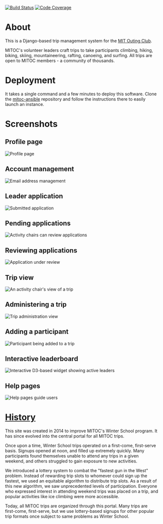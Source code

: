 [![Build Status](https://github.com/DavidCain/mitoc-trips/actions/workflows/ci.yml/badge.svg)](https://github.com/DavidCain/mitoc-trips/actions)
[![Code Coverage](https://codecov.io/gh/DavidCain/mitoc-trips/branch/master/graph/badge.svg)](https://codecov.io/gh/DavidCain/mitoc-trips)

# About
This is a Django-based trip management system for the [MIT Outing Club][mitoc].

MITOC's volunteer leaders craft trips to take participants climbing, hiking,
biking, skiing, mountaineering, rafting, canoeing, and surfing. All trips are
open to MITOC members - a community of thousands.


# Deployment
It takes a single command and a few minutes to deploy this software.
Clone the [mitoc-ansible][mitoc-ansible] repository and follow the instructions
there to easily launch an instance.


# Screenshots
## Profile page
![Profile page][screenshots-profile]

## Account management
![Email address management][screenshots-email_address_management]

## Leader application
![Submitted application][screenshots-leader_application_submitted]

## Pending applications
![Activity chairs can review applications][screenshots-leader_application_queue]

## Reviewing applications
![Application under review][screenshots-leader_application]

## Trip view
![An activity chair's view of a trip][screenshots-trip_activity_chair]

## Administering a trip
![Trip administration view][screenshots-trip_admin]

## Adding a participant
![Participant being added to a trip][screenshots-trip_add_participant]

## Interactive leaderboard
![Interactive D3-based widget showing active leaders][screenshots-leaderboard]

## Help pages
![Help pages guide users][screenshots-help]


# [History][about]
This site was created in 2014 to improve MITOC's Winter School program. It has
since evolved into the central portal for all MITOC trips.

Once upon a time, Winter School trips operated on a first-come, first-serve
basis. Signups opened at noon, and filled up extremely quickly. Many
participants found themselves unable to attend any trips in a given weekend,
and others struggled to gain exposure to new activities.

We introduced a lottery system to combat the "fastest gun in the West" problem.
Instead of rewarding trip slots to whomever could sign up the fastest, we used
an equitable algorithm to distribute trip slots. As a result of this new
algorithm, we saw unprecedented levels of participation. Everyone who expressed
interest in attending weekend trips was placed on a trip, and popular
activities like ice climbing were more accessible.

Today, all MITOC trips are organized through this portal. Many trips are
first-come, first-serve, but we use lottery-based signups for other popular
trip formats once subject to same problems as Winter School.



  [mitoc]: https://mitoc.mit.edu
  [about]: https://mitoc-trips.mit.edu/help/about/
  [mitoc-ansible]: https://github.com/DavidCain/mitoc-ansible

  [screenshots-profile]: https://dcain.me/static/images/mitoc-trips/profile.png
  [screenshots-email_address_management]: https://dcain.me/static/images/mitoc-trips/email_address_management.png
  [screenshots-leader_application_submitted]: https://dcain.me/static/images/mitoc-trips/leader_application_submitted.png
  [screenshots-leader_application_queue]: https://dcain.me/static/images/mitoc-trips/leader_application_queue.png
  [screenshots-leader_application]: https://dcain.me/static/images/mitoc-trips/leader_application.png
  [screenshots-trip_activity_chair]: https://dcain.me/static/images/mitoc-trips/trip_activity_chair.png
  [screenshots-trip_admin]: https://dcain.me/static/images/mitoc-trips/trip_admin.png
  [screenshots-trip_add_participant]: https://dcain.me/static/images/mitoc-trips/trip_add_participant.png
  [screenshots-leaderboard]: https://dcain.me/static/images/mitoc-trips/leaderboard.png
  [screenshots-help]: https://dcain.me/static/images/mitoc-trips/help.png

